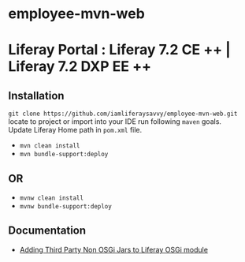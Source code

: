 # employee-mvn-web  
# Liferay Portal : Liferay 7.2 CE ++ | Liferay 7.2 DXP EE ++
## Installation
`git clone https://github.com/iamliferaysavvy/employee-mvn-web.git`    
locate to project or import into your IDE run following `maven` goals.  
Update Liferay Home path in `pom.xml` file.
* `mvn clean install`
* `mvn bundle-support:deploy`  
## OR 
* `mvnw clean install`
* `mvnw bundle-support:deploy`  
## Documentation 
* [Adding Third Party Non OSGi Jars to Liferay OSGi module](http://www.liferaysavvy.com/2020/03/adding-third-party-non-osgi-jars-to.html) 
